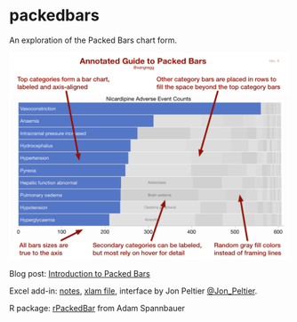 # packedbars
An exploration of the Packed Bars chart form.

![Packed Bars Guide](images/packedbars6.png "Packed Bars Guide")

Blog post: [Introduction to Packed Bars](https://community.jmp.com/t5/JMP-Blog/Introducing-packed-bars-a-new-chart-form/ba-p/39972)

Excel add-in: [notes](https:excel/), [xlam file](https:excel/MakePackedBars.xlam), interface by Jon Peltier [@Jon_Peltier](https://twitter.com/Jon_Peltier).

R package: [rPackedBar](https://github.com/AdamSpannbauer/rPackedBar) from Adam Spannbauer
